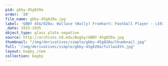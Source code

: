 ```yaml
---
pid: gbby-45g020a
order: '20'
file_name: gbby-45g020a.jpg
label: 'GBBY 45G/020a: Wallace (Wally) Fromhart: Football Player - c1933-1935'
_date: 1933-1935
object_type: glass plate negative
source: http://archives.nd.edu/Bagby/GBBY-45g020a.jpg
thumbnail: "/img/derivatives/simple/gbby-45g020a/thumbnail.jpg"
full: "/img/derivatives/simple/gbby-45g020a/fullwidth.jpg"
layout: bagby_item
collection: bagby
---
```

